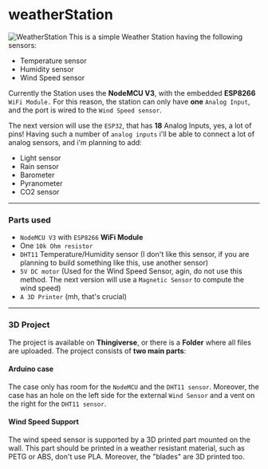 # weatherStation
![WeatherStation](https://i.imgur.com/GxdUQAs.png)
This is a simple Weather Station having the following sensors:

 - Temperature sensor
 - Humidity sensor
 - Wind Speed sensor

Currently the Station uses the **NodeMCU V3**, with the embedded **ESP8266** `WiFi Module.`
For this reason, the station can only have **one** `Analog Input`, and the port is wired to the `Wind Speed sensor`.

The next version will use the `ESP32`, that has **18** Analog Inputs, yes, a lot of pins!
Having such a number of `analog inputs` i'll be able to connect a lot of analog sensors, and i'm planning to add:

 - Light sensor
 - Rain sensor
 - Barometer
 - Pyranometer 
 - CO2 sensor

---
### Parts used

 - `NodeMCU V3` with `ESP8266` **WiFi Module**
 - One `10k Ohm resistor`
 - `DHT11` Temperature/Humidity sensor (I don't like this sensor, if you are planning to build something like this, use another sensor)
 - `5V DC motor` (Used for the Wind Speed Sensor, agin, do not use this method. The next version will use a `Magnetic Sensor` to compute the wind speed)
 - `A 3D Printer` (mh, that's crucial)

---
### 3D Project
The project is available on **Thingiverse**, or there is a **Folder** where all files are uploaded.
The project consists of **two main parts**:

#### Arduino case
The case only has room for the `NodeMCU` and the `DHT11 sensor`.
Moreover, the case has an hole on the left side for the external `Wind Sensor` and a vent on the right for the `DHT11 sensor`.

#### Wind Speed Support
The wind speed sensor is supported by a 3D printed part mounted on the wall.
This part should be printed in a weather resistant material, such as PETG or ABS, don't use PLA.
Moreover, the "blades" are 3D printed too.
